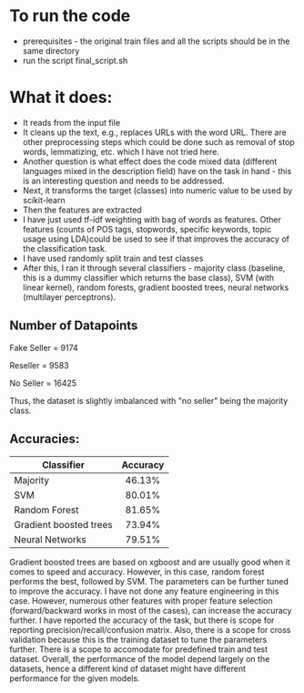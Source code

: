 # To run the code

 - prerequisites - the original train files and all the scripts should be in the same directory
 - run the script final_script.sh

# What it does:

 - It reads from the input file
 - It cleans up the text, e.g., replaces URLs with the word URL. There are other preprocessing steps which could be done such as removal of stop words, lemmatizing, etc. which I have not tried here.
 - Another question is what effect does the code mixed data (different languages mixed in the description field) have on the task in hand - this is an interesting question and needs to be addressed.
 - Next, it transforms the target (classes) into numeric value to be used by scikit-learn
 - Then the features are extracted
 - I have just used tf-idf weighting with bag of words as features. Other features (counts of POS tags, stopwords, specific keywords, topic usage using LDA)could be used to see if that improves the accuracy of the classification task.
 - I have used randomly split train and test classes
 - After this, I ran it through several classifiers - majority class (baseline, this is a dummy classifier which returns the base class), SVM (with linear kernel), random forests, gradient boosted trees, neural networks (multilayer perceptrons).

## Number of Datapoints
Fake Seller = 9174

Reseller    = 9583

No Seller   = 16425
 
Thus, the dataset is slightly imbalanced with "no seller" being the majority class.

 
## Accuracies:
 
| Classifier             | Accuracy           
| ---------------------- |:------------------:
| Majority               | 46.13%
| SVM               	 | 80.01%      
| Random Forest          | 81.65%      
| Gradient boosted trees | 73.94%
| Neural Networks        | 79.51%
 
Gradient boosted trees are based on xgboost and are usually good when it comes to speed and accuracy. However, in this case, random forest performs the best, followed by SVM. The parameters can be further tuned to improve the accuracy. I have not done any feature engineering in this case. However, numerous other features with proper feature selection (forward/backward works in most of the cases), can increase the accuracy further. I have reported the accuracy of the task, but there is scope for reporting precision/recall/confusion matrix.
Also, there is a scope for cross validation because this is the training dataset to tune the parameters further. There is a scope to accomodate for predefined train and test dataset.
Overall, the performance of the model depend largely on the datasets, hence a different kind of dataset might have different performance for the given models.
 